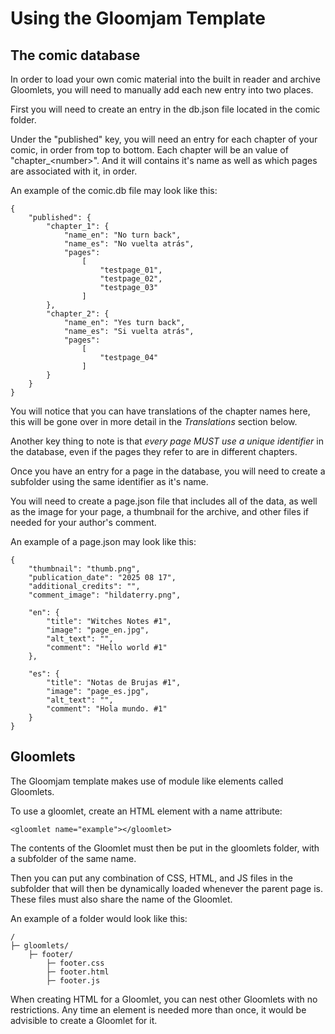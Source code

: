 
# Using the Gloomjam Template

## The comic database

In order to load your own comic material into the built in reader and archive Gloomlets, you will need to manually add each new entry into two places.

First you will need to create an entry in the db.json file located in the comic folder.

Under the "published" key, you will need an entry for each chapter of your comic, in order from top to bottom. Each chapter will be an value of "chapter_\<number\>". And it will contains it's name as well as which pages are associated with it, in order.

An example of the comic.db file may look like this:

    {
        "published": {
            "chapter_1": {
                "name_en": "No turn back",
                "name_es": "No vuelta atrás",
                "pages": 
                    [
                        "testpage_01",
                        "testpage_02",
                        "testpage_03"
                    ]
            },
            "chapter_2": {
                "name_en": "Yes turn back",
                "name_es": "Si vuelta atrás",
                "pages": 
                    [
                        "testpage_04"
                    ]
            }
        }
    }

You will notice that you can have translations of the chapter names here, this will be gone over in more detail in the *Translations* section below.

Another key thing to note is that *every page MUST use a unique identifier* in the database, even if the pages they refer to are in different chapters.

Once you have an entry for a page in the database, you will need to create a subfolder using the same identifier as it's name.

You will need to create a page.json file that includes all of the data, as well as the image for your page, a thumbnail for the archive, and other files if needed for your author's comment.

An example of a page.json may look like this:

    {
        "thumbnail": "thumb.png",
        "publication_date": "2025 08 17",
        "additional_credits": "",
        "comment_image": "hildaterry.png",

        "en": {
            "title": "Witches Notes #1",
            "image": "page_en.jpg",
            "alt_text": "",
            "comment": "Hello world #1"
        },

        "es": {
            "title": "Notas de Brujas #1",
            "image": "page_es.jpg",
            "alt_text": "",
            "comment": "Hola mundo. #1"
        }
    }

## Gloomlets

The Gloomjam template makes use of module like elements called Gloomlets.

To use a gloomlet, create an HTML element with a name attribute:

    <gloomlet name="example"></gloomlet>

The contents of the Gloomlet must then be put in the gloomlets folder, with a subfolder of the same name.

Then you can put any combination of CSS, HTML, and JS files in the subfolder that will then be dynamically loaded whenever the parent page is. These files must also share the name of the Gloomlet.

An example of a folder would look like this:

    /
    ├─ gloomlets/
        ├─ footer/
            ├─ footer.css
            ├─ footer.html
            ├─ footer.js

When creating HTML for a Gloomlet, you can nest other Gloomlets with no restrictions. Any time an element is needed more than once, it would be advisible to create a Gloomlet for it.